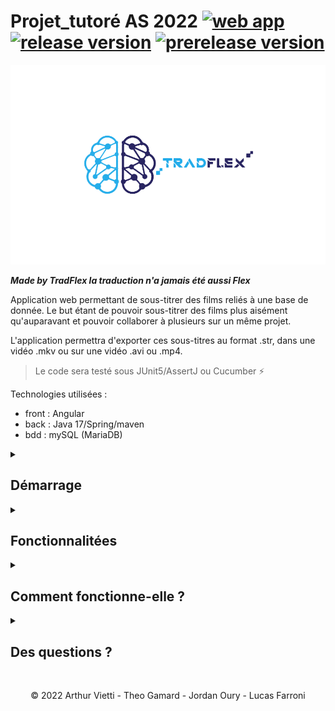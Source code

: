 # Projet_tutoré AS 2022 [![web app](https://img.shields.io/badge/-Web%20App-informational)](https://img.shields.io/badge/-Web%20App-informational) [![release version](https://img.shields.io/badge/Java-17-success)](https://img.shields.io/badge/Java-17-success) [![prerelease version](https://img.shields.io/badge/Pre--release-v0.0.1-orange)](https://img.shields.io/badge/Pre--release-v0.0.1-orange)
 <!-- petit test --> 

![Logo TradFlex](/img/logo/blanc_tradFlex.png "TradFlex")

***Made by TradFlex la traduction n'a jamais été aussi Flex***

Application web permettant de sous-titrer des films reliés à une base de donnée.
Le but étant de pouvoir sous-titrer des films plus aisément qu'auparavant et pouvoir collaborer à plusieurs sur un même projet.

L'application permettra d'exporter ces sous-titres au format .str, dans une vidéo .mkv ou sur une vidéo .avi ou .mp4.

>Le code sera testé sous JUnit5/AssertJ ou Cucumber :zap:

Technologies utilisées :
- front : Angular 
- back : Java 17/Spring/maven
- bdd : mySQL (MariaDB)

<details><summary><h2>Démarrage</h2></summary>

<p>Comme énoncé précedemment ce projet est une application web, il vous suffit donc de vous munir d'un navigateur web et d'accéder à l'url suivant :
 <a href="notre_super_url">www.notre_super_url.fr</a><p>
 
 <p>:warning: <strong>Il vous faudra également créer un compte sur le site pour pouvoir accéder à certaines fonctionnalitées. </strong>:warning:<p>
 

</details>

<details><summary><h2>Fonctionnalitées</h2></summary>
 
 <p>Nous allons vous énumérer les principales fonctionnalitées de l'application ci-après : </p>
 <ul>
  <li>Ajouter un film depuis son ordinateur ou le récupérer depuis la base de données</li>
  <li>Ajouter une traduction depuis un fichier externe</li>
  <li>Visualisation en direct de la bande sonore</li>
  <li>Pouvoir aménager son espace de travail</li>
  <li>Travailler à plusieurs sur un même projet</li>
  <li>Gérer ses projets (passer en terminé mais pouvoir interagir à tout moment avec)</li>
  <li>Accès à une liste de contact pour simplifier les ajouts de membres à un projet</li>
 </ul>
 
 >Et bien d'autres choses sont à découvrir
 
 
</details>

<details><summary><h2>Comment fonctionne-elle ?</h2></summary>
<p>

  <strong> Pour l'instant pas d'infos </strong>

    ```java
      system.out.println("On peut écrire du code);
    ```

</p>
  <h3 align="center">Un test de diagramme: </h3>

```mermaid
graph TD;
    A-->B;
    A-->C;
    B-->D;
    C-->D;
```
</details>


<details><summary><h2>Des questions ?</h2></summary>
 
 <p>N'hésitez pas à consulter notre FAQ : <a href="notre_super_url/faq">www.notre_super_url.fr/faq</a></p>
 <p>Sinon vous pouvez nous contacter <a href="notre_super_url/contact">ici</a>.</p>

 </details>

 <br>
<p align="center">© 2022 Arthur Vietti - Theo Gamard - Jordan Oury - Lucas Farroni</p>

